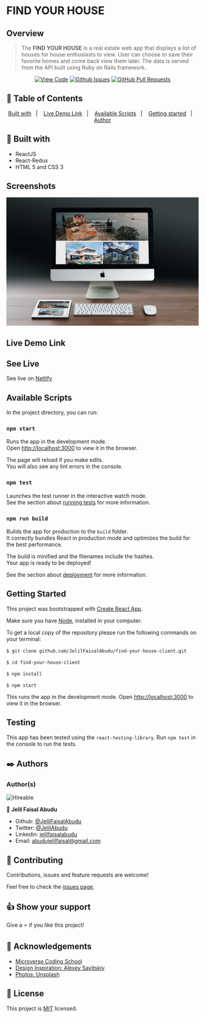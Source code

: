 # FIND YOUR HOUSE

## Overview

>The **FIND YOUR HOUSE** is a real estate web app that displays a list of houses for house enthusiasts to view. User can choose to save their favorite homes and come back view them later.
> The data is served from the API built using Ruby on Rails framework.
<div align="center">

[![View Code](https://img.shields.io/badge/View%20-Code-green)](https://github.com/JelilFaisalAbudu/find-your-house-client)
[![Github Issues](https://img.shields.io/badge/GitHub-Issues-orange)](https://github.com/JelilFaisalAbudu/find-your-house-client/issues)
[![GitHub Pull Requests](https://img.shields.io/badge/GitHub-Pull%20Requests-blue)](https://github.com/JelilFaisalAbudu/find-your-house-client/pulls)

</div>

## 📝 Table of Contents

<p align="center">
<a href="#with">Built with</a>&nbsp;&nbsp;&nbsp;|&nbsp;&nbsp;&nbsp;
<a href="#live-demo">Live Demo Link</a>&nbsp;&nbsp;&nbsp;|&nbsp;&nbsp;&nbsp;
<a href="#available-scripts">Available Scripts</a>&nbsp;&nbsp;&nbsp;|&nbsp;&nbsp;&nbsp;
<a href="#gs">Getting started</a>&nbsp;&nbsp;&nbsp;|&nbsp;&nbsp;&nbsp;
<a href="#author">Author</a>
</p>

## 🔧 Built with<a name = "with"></a>
- ReactJS
- React-Redux
- HTML 5 and CSS 3

## Screenshots

![screenshot](src/images/find-your-house.jpg)

## Live Demo Link <a name = "live-demo"></a>

## See Live
See live on [Netlify](https://findyourdreamhouse.netlify.app)


## Available Scripts <a name= "available-scripts"></a>

In the project directory, you can run:

### `npm start`

Runs the app in the development mode.\
Open [http://localhost:3000](http://localhost:3000) to view it in the browser.

The page will reload if you make edits.\
You will also see any lint errors in the console.

### `npm test`

Launches the test runner in the interactive watch mode.\
See the section about [running tests](https://facebook.github.io/create-react-app/docs/running-tests) for more information.

### `npm run build`

Builds the app for production to the `build` folder.\
It correctly bundles React in production mode and optimizes the build for the best performance.

The build is minified and the filenames include the hashes.\
Your app is ready to be deployed!

See the section about [deployment](https://facebook.github.io/create-react-app/docs/deployment) for more information.

## Getting Started <a name = "gs"></a>
This project was bootstrapped with [Create React App](https://github.com/facebook/create-react-app).

Make sure you have [Node](https://nodejs.org/en/), installed in your computer.

To get a local copy of the repository please run the following commands on your terminal:

```
$ git clone github.com/JelilFaisalAbudu/find-your-house-client.git
```
```
$ cd find-your-house-client
```

```
$ npm install
```
```
$ npm start
```

This runs the app in the development mode.
Open [http://localhost:3000](http://localhost:3000) to view it in the browser.

## Testing
This app has been tested using the ```react-testing-library```.
Run ```npm test``` in the console to run the tests.

## ✒️  Authors <a name = "author"></a>

### Author(s)

![Hireable](https://img.shields.io/badge/HIREABLE-YES-yellowgreen&?style=for-the-badge)

👤 **Jelil Faisal Abudu**

- Github: [@JelilFaisalAbudu](https://github.com/JelilFaisalAbudu)
- Twitter: [@JelilAbudu](https://twitter.com/jelilabudu)
- Linkedin: [jelilfaisalabudu](https://linkedin.com/in/jelilfaisalabudu)
- Email: [abudujelilfaisal@gmail.com](mailto:abudujelilfaisal@gmail.com)

## 🤝 Contributing

Contributions, issues and feature requests are welcome!

Feel free to check the [issues page]().


## 👍 Show your support

Give a ⭐️ if you like this project!

## :clap: Acknowledgements
- [Microverse Coding School](https://www.microverse.org/)
- [Design Inspiration: Alexey Savitskiy](https://www.behance.net/alexey_savitskiy)
- [Photos: Unsplash](https://unsplash.com)

## 📝 License

This project is [MIT](./LICENSE) licensed.

